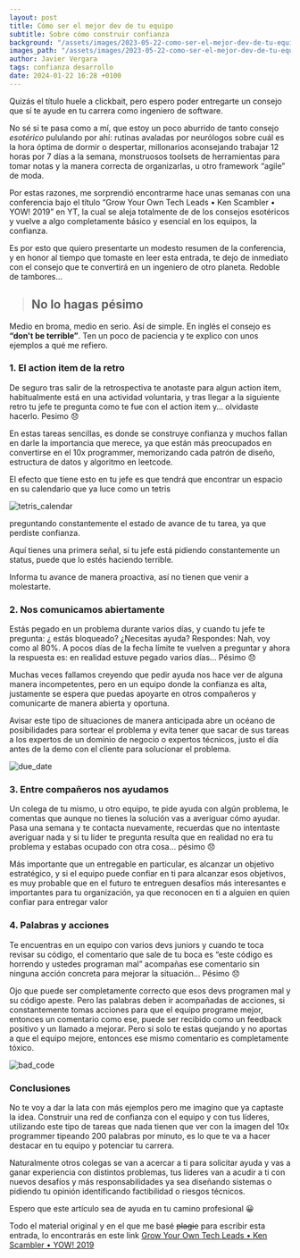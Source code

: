 ```yaml
---
layout: post
title: Cómo ser el mejor dev de tu equipo
subtitle: Sobre cómo construir confianza
background: "/assets/images/2023-05-22-como-ser-el-mejor-dev-de-tu-equipo/portada.png"
images_path: "/assets/images/2023-05-22-como-ser-el-mejor-dev-de-tu-equipo"
author: Javier Vergara
tags: confianza desarrollo
date: 2024-01-22 16:28 +0100
---
```

Quizás el título huele a clickbait, pero espero poder entregarte un consejo que sí te ayude en tu carrera como ingeniero de software.

No sé si te pasa como a mí, que estoy un poco aburrido de tanto consejo _esotérico_ pululando por ahí: rutinas avaladas por neurólogos sobre cuál es la hora óptima de dormir o despertar, millonarios aconsejando trabajar 12 horas por 7 días a la semana, monstruosos toolsets de herramientas para tomar notas y la manera correcta de organizarlas, u otro framework “agile” de moda. 

Por estas razones, me sorprendió encontrarme hace unas semanas con una conferencia bajo el título “Grow Your Own Tech Leads • Ken Scambler • YOW! 2019” en YT, 
la cual se aleja totalmente de de los consejos esotéricos y vuelve a algo completamente básico y esencial en los equipos, la confianza.

Es por esto que quiero presentarte un modesto resumen de la conferencia, y en honor al tiempo que tomaste en leer esta entrada, te dejo de inmediato con el consejo que te convertirá en un ingeniero de otro planeta. Redoble de tambores…


 > ## No lo hagas pésimo ##

Medio en broma, medio en serio.  Así de simple. En inglés el consejo es **“don't be terrible”**. Ten un poco de paciencia y te explico con unos ejemplos a qué me refiero.

### 1. El action item de la retro ###

De seguro tras salir de la retrospectiva te anotaste para algun action item, habitualmente está en una actividad voluntaria, y tras llegar a la siguiente retro
tu jefe te pregunta como te fue con el action item y… olvidaste hacerlo. Pesimo 😞

En estas tareas sencillas, es donde se construye confianza y muchos fallan en darle la importancia que merece, ya que están más preocupados en convertirse en el 10x programmer,
memorizando cada patrón de diseño, estructura de datos y algoritmo en leetcode. 

El efecto que tiene esto en tu jefe es que tendrá que encontrar un espacio en su calendario que ya luce como un tetris

![tetris_calendar]({{page.images_path}}/tetris-calendar.png)

preguntando constantemente el estado de avance de tu tarea, ya que perdiste confianza.  

Aquí tienes una primera señal, si tu jefe está pidiendo constantemente un status, puede que lo estés haciendo terrible.

Informa tu avance de manera proactiva, así no tienen que venir a molestarte.

### 2. Nos comunicamos abiertamente ###

Estás pegado en un problema durante varios días, y cuando tu jefe te pregunta: ¿ estás bloqueado? ¿Necesitas ayuda? 
Respondes: Nah, voy como al 80%. A pocos días de la fecha límite te vuelven a preguntar y ahora la respuesta es: en realidad estuve pegado varios días… Pésimo 😞

Muchas veces fallamos creyendo que pedir ayuda nos hace ver de alguna manera incompetentes, pero en un equipo donde la confianza es alta, 
justamente se espera que puedas apoyarte en otros compañeros y comunicarte de manera abierta y oportuna.

Avisar este tipo de situaciones de manera anticipada abre un océano de posibilidades para sortear el problema y 
evita tener que sacar de sus tareas a los expertos de un dominio de negocio o expertos técnicos, justo el día antes de la demo con el cliente para solucionar el problema.

![due_date]({{page.images_path}}/Due_Date_Calendar.jpg)

### 3. Entre compañeros nos ayudamos ###

Un colega de tu mismo, u otro equipo, te pide ayuda con algún problema, le comentas que aunque no tienes la solución vas a averiguar cómo ayudar.
Pasa una semana y te contacta nuevamente, recuerdas que no intentaste averiguar nada y si tu líder te pregunta resulta que en realidad no era tu problema y estabas ocupado con otra cosa… pésimo 😞

Más importante que un entregable en particular, es alcanzar un objetivo estratégico, y si el equipo puede confiar en ti para alcanzar esos objetivos, 
es muy probable que en el futuro te entreguen desafíos más interesantes e importantes para tu organización, ya que reconocen en ti a alguien en quien confiar para entregar valor

### 4. Palabras y acciones

Te encuentras en un equipo con varios devs juniors y cuando te toca revisar su código, el comentario que sale de tu boca es “este código es horrendo y ustedes programan mal”
acompañas ese comentario sin ninguna acción concreta para mejorar la situación… Pésimo 😞

Ojo que puede ser completamente correcto que esos devs programen mal y su código apeste. Pero las palabras deben ir acompañadas de acciones,
si constantemente tomas acciones para que el equipo programe mejor, entonces un comentario como ese, puede ser recibido como un feedback positivo y un llamado a mejorar.
Pero si solo te estas quejando y no aportas a que el equipo mejore, entonces ese mismo comentario es completamente tóxico.

![bad_code]({{page.images_path}}/bad_code.jpeg)

### Conclusiones

No te voy a dar la lata con más ejemplos pero me imagino que ya captaste la idea. Construir una red de confianza con el equipo y con tus líderes,
utilizando este tipo de tareas que nada tienen que ver con la imagen del 10x programmer tipeando 200 palabras por minuto,
es lo que te va a hacer destacar en tu equipo y potenciar tu carrera. 

Naturalmente otros colegas se van a acercar a ti para solicitar ayuda y vas a ganar experiencia con distintos problemas,
tus líderes van a acudir a ti con nuevos desafíos y más responsabilidades ya sea diseñando sistemas o pidiendo tu opinión identificando factibilidad o riesgos técnicos. 

Espero que este artículo sea de ayuda en tu camino profesional 😀

Todo el material original y en el que me basé ~~plagie~~ para escribir esta entrada, lo encontrarás en este link [Grow Your Own Tech Leads • Ken Scambler • YOW! 2019](https://www.youtube.com/watch?v=DOwxbjqPnwM)



